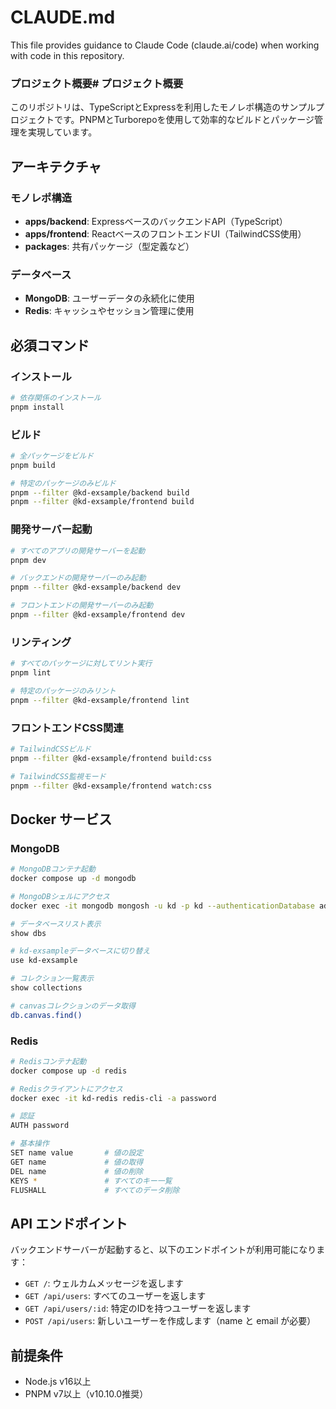 # CLAUDE.md

This file provides guidance to Claude Code (claude.ai/code) when working with code in this repository.


### プロジェクト概要# プロジェクト概要

このリポジトリは、TypeScriptとExpressを利用したモノレポ構造のサンプルプロジェクトです。PNPMとTurborepoを使用して効率的なビルドとパッケージ管理を実現しています。

## アーキテクチャ

### モノレポ構造

- **apps/backend**: ExpressベースのバックエンドAPI（TypeScript）
- **apps/frontend**: ReactベースのフロントエンドUI（TailwindCSS使用）
- **packages**: 共有パッケージ（型定義など）

### データベース

- **MongoDB**: ユーザーデータの永続化に使用
- **Redis**: キャッシュやセッション管理に使用

## 必須コマンド

### インストール

```bash
# 依存関係のインストール
pnpm install
```

### ビルド

```bash
# 全パッケージをビルド
pnpm build

# 特定のパッケージのみビルド
pnpm --filter @kd-exsample/backend build
pnpm --filter @kd-exsample/frontend build
```

### 開発サーバー起動

```bash
# すべてのアプリの開発サーバーを起動
pnpm dev

# バックエンドの開発サーバーのみ起動
pnpm --filter @kd-exsample/backend dev

# フロントエンドの開発サーバーのみ起動
pnpm --filter @kd-exsample/frontend dev
```

### リンティング

```bash
# すべてのパッケージに対してリント実行
pnpm lint

# 特定のパッケージのみリント
pnpm --filter @kd-exsample/frontend lint
```

### フロントエンドCSS関連

```bash
# TailwindCSSビルド
pnpm --filter @kd-exsample/frontend build:css

# TailwindCSS監視モード
pnpm --filter @kd-exsample/frontend watch:css
```

## Docker サービス

### MongoDB

```bash
# MongoDBコンテナ起動
docker compose up -d mongodb

# MongoDBシェルにアクセス
docker exec -it mongodb mongosh -u kd -p kd --authenticationDatabase admin

# データベースリスト表示
show dbs

# kd-exsampleデータベースに切り替え
use kd-exsample

# コレクション一覧表示
show collections

# canvasコレクションのデータ取得
db.canvas.find()
```

### Redis

```bash
# Redisコンテナ起動
docker compose up -d redis

# Redisクライアントにアクセス
docker exec -it kd-redis redis-cli -a password

# 認証
AUTH password

# 基本操作
SET name value       # 値の設定
GET name             # 値の取得
DEL name             # 値の削除
KEYS *               # すべてのキー一覧
FLUSHALL             # すべてのデータ削除
```

## API エンドポイント

バックエンドサーバーが起動すると、以下のエンドポイントが利用可能になります：

- `GET /`: ウェルカムメッセージを返します
- `GET /api/users`: すべてのユーザーを返します
- `GET /api/users/:id`: 特定のIDを持つユーザーを返します
- `POST /api/users`: 新しいユーザーを作成します（name と email が必要）

## 前提条件

- Node.js v16以上
- PNPM v7以上（v10.10.0推奨）

